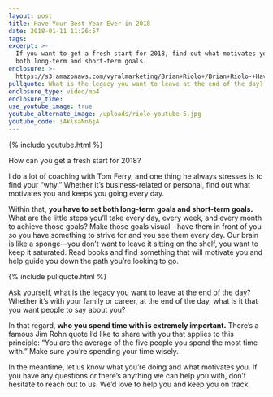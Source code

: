 ```yaml
---
layout: post
title: Have Your Best Year Ever in 2018
date: 2018-01-11 11:26:57
tags:
excerpt: >-
  If you want to get a fresh start for 2018, find out what motivates you and set
  both long-term and short-term goals.
enclosure: >-
  https://s3.amazonaws.com/vyralmarketing/Brian+Riolo+/Brian+Riolo-+Have+Your+Best+Year+Ever+in+2018.mp4
pullquote: What is the legacy you want to leave at the end of the day?
enclosure_type: video/mp4
enclosure_time:
use_youtube_image: true
youtube_alternate_image: /uploads/riolo-youtube-5.jpg
youtube_code: iAklsaNn6jA
---
```



{% include youtube.html %}

How can you get a fresh start for 2018?

I do a lot of coaching with Tom Ferry, and one thing he always stresses is to find your “why.” Whether it’s business-related or personal, find out what motivates you and keeps you going every day.

Within that, **you have to set both long-term goals and short-term goals.** What are the little steps you’ll take every day, every week, and every month to achieve those goals? Make those goals visual—have them in front of you so you have something to strive for and you see them every day. Our brain is like a sponge—you don’t want to leave it sitting on the shelf, you want to keep it saturated. Read books and find something that will motivate you and help guide you down the path you’re looking to go.

{% include pullquote.html %}

Ask yourself, what is the legacy you want to leave at the end of the day? Whether it’s with your family or career, at the end of the day, what is it that you want people to say about you?

In that regard, **who you spend time with is extremely important.** There’s a famous Jim Rohn quote I’d like to share with you that applies to this principle: “You are the average of the five people you spend the most time with.” Make sure you’re spending your time wisely.

In the meantime, let us know what you’re doing and what motivates you. If you have any questions or there’s anything we can help you with, don’t hesitate to reach out to us. We’d love to help you and keep you on track.